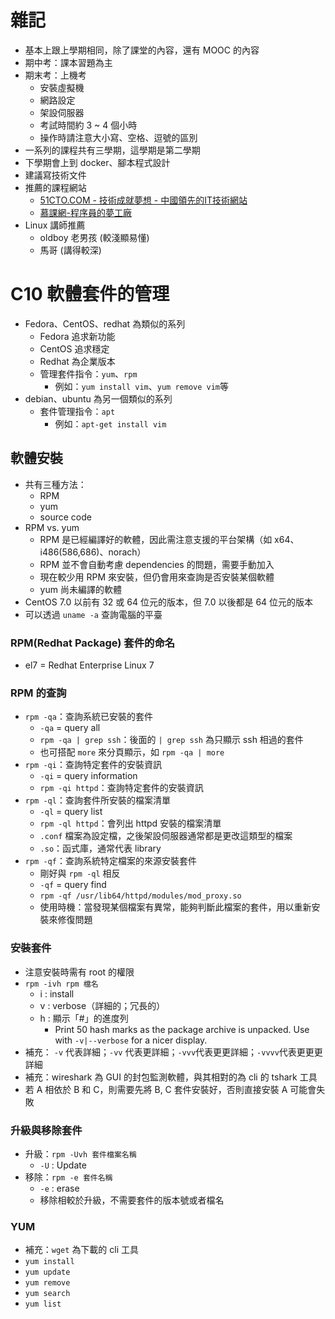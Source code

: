 # 雜記
* 基本上跟上學期相同，除了課堂的內容，還有 MOOC 的內容
* 期中考：課本習題為主
* 期末考：上機考
    * 安裝虛擬機
    * 網路設定
    * 架設伺服器
    * 考試時間約 3 ~ 4 個小時
    * 操作時請注意大小寫、空格、逗號的區別
* 一系列的課程共有三學期，這學期是第二學期
* 下學期會上到 docker、腳本程式設計
* 建議寫技術文件
* 推薦的課程網站
    * [51CTO.COM - 技術成就夢想 - 中國領先的IT技術網站](http://www.51cto.com/)
    * [慕課網-程序員的夢工廠](https://www.imooc.com/)
* Linux 講師推薦
    * oldboy 老男孩 (較淺顯易懂)
    * 馬哥 (講得較深)

# C10 軟體套件的管理
* Fedora、CentOS、redhat 為類似的系列
    * Fedora 追求新功能
    * CentOS 追求穩定
    * Redhat 為企業版本
    * 管理套件指令：`yum`、`rpm`
        * 例如：`yum install vim`、`yum remove vim`等
* debian、ubuntu 為另一個類似的系列
    * 套件管理指令：`apt`
        * 例如：`apt-get install vim`

## 軟體安裝
* 共有三種方法：
    * RPM
    * yum
    * source code
* RPM vs. yum
    * RPM 是已經編譯好的軟體，因此需注意支援的平台架構（如 x64、i486(586,686)、norach）
    * RPM 並不會自動考慮 dependencies 的問題，需要手動加入
    * 現在較少用 RPM 來安裝，但仍會用來查詢是否安裝某個軟體
    * yum 尚未編譯的軟體
* CentOS 7.0 以前有 32 或 64 位元的版本，但 7.0 以後都是 64 位元的版本
* 可以透過 `uname -a` 查詢電腦的平臺

### RPM(Redhat Package) 套件的命名
* el7 = Redhat Enterprise Linux 7

### RPM 的查詢
* `rpm -qa`：查詢系統已安裝的套件
    * `-qa` = query all
    * `rpm -qa | grep ssh`：後面的 `| grep ssh` 為只顯示 ssh 相過的套件
    * 也可搭配 `more` 來分頁顯示，如 `rpm -qa | more`
* `rpm -qi`：查詢特定套件的安裝資訊
    * `-qi` = query information
    * `rpm -qi httpd`：查詢特定套件的安裝資訊
* `rpm -ql`：查詢套件所安裝的檔案清單
    * `-ql` = query list
    * `rpm -ql httpd`：會列出 httpd 安裝的檔案清單
    * `.conf` 檔案為設定檔，之後架設伺服器通常都是更改這類型的檔案
    * `.so`：函式庫，通常代表 library
* `rpm -qf`：查詢系統特定檔案的來源安裝套件
    * 剛好與 `rpm -ql` 相反
    * `-qf` = query find
    * `rpm -qf /usr/lib64/httpd/modules/mod_proxy.so`
    * 使用時機：當發現某個檔案有異常，能夠判斷此檔案的套件，用以重新安裝來修復問題

### 安裝套件
* 注意安裝時需有 root 的權限
* `rpm -ivh rpm 檔名`
    * i : install
    * v : verbose（詳細的；冗長的）
    * h : 顯示「#」的進度列
        * Print 50 hash marks as the package archive is unpacked.  Use with `-v|--verbose` for a nicer display.
* 補充： `-v` 代表詳細；`-vv` 代表更詳細；`-vvv`代表更更詳細；`-vvvv`代表更更更詳細
* 補充：wireshark 為 GUI 的封包監測軟體，與其相對的為 cli 的 tshark 工具
* 若 A 相依於 B 和 C，則需要先將 B, C 套件安裝好，否則直接安裝 A 可能會失敗

### 升級與移除套件
* 升級：`rpm -Uvh 套件檔案名稱`
    * `-U` : Update
* 移除：`rpm -e 套件名稱`
    * `-e` : erase
    * 移除相較於升級，不需要套件的版本號或者檔名

### YUM
* 補充：`wget` 為下載的 cli 工具
* `yum install`
* `yum update`
* `yum remove`
* `yum search`
* `yum list`
